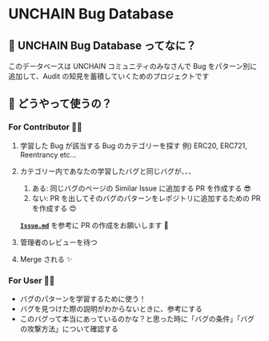 # UNCHAIN Bug Database

## 🤔 UNCHAIN Bug Database ってなに？

このデータベースは UNCHAIN コミュニティのみなさんで Bug をパターン別に追加して、Audit の知見を蓄積していくためのプロジェクトです

## 🤩 どうやって使うの？

### For Contributor 🧑‍💻

1. 学習した Bug が該当する Bug のカテゴリーを探す 例) ERC20, ERC721, Reentrancy etc...
2. カテゴリー内であなたの学習したバグと同じバグが、、、

   1. ある: 同じバグのページの Similar Issue に追加する PR を作成する 😎
   2. ない: PR を出してそのバグのパターンをレポジトリに追加するための PR を作成する 😍

   [**`Issue.md`**](https://github.com/unchain-dev/openzeppelin-deepdive/edit/main/bugs/README.md) を参考に PR の作成をお願いします 🙏

3. 管理者のレビューを待つ
4. Merge される ✨

### For User 🙋‍♂️

- バグのパターンを学習するために使う！
- バグを見つけた際の説明がわからないときに、参考にする
- このバグって本当にあっているのかな？と思った時に「バグの条件」「バグの攻撃方法」について確認する
